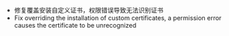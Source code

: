 - 修复覆盖安装自定义证书，权限错误导致无法识别证书
- Fix overriding the installation of custom certificates, a permission error causes the certificate to be unrecognized